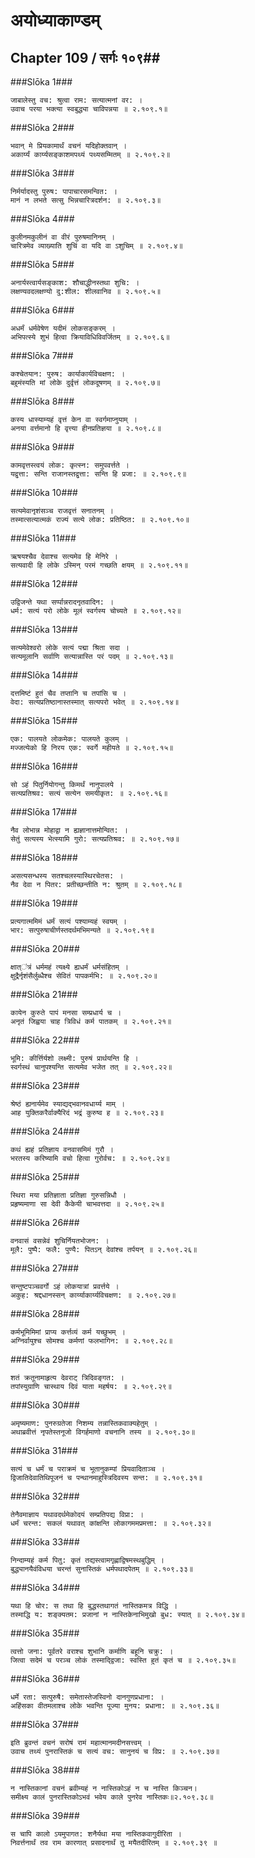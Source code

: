 अयोध्याकाण्डम्
===============================


## Chapter 109  / सर्गः १०९##


###Slōka 1###


    जाबालेस्तु वच: श्रुत्वा राम: सत्यात्मनां वर: ।
    उवाच परया भक्त्या स्वबुद्ध्या चाविपन्नया ॥ २.१०९.१॥


###Slōka 2###


    भवान् मे प्रियकामार्थं वचनं यदिहोक्तवान् ।
    अकार्य्यं कार्य्यसङ्काशमपथ्यं पथ्यसम्मितम् ॥ २.१०९.२॥


###Slōka 3###


    निर्मर्यादस्तु पुरुष: पापाचारसमन्वित: ।
    मानं न लभते सत्सु भिन्नचारित्रदर्शन: ॥ २.१०९.३॥


###Slōka 4###


    कुलीनमकुलीनं वा वीरं पुरुषमानिनम् ।
    चारित्रमेव व्याख्याति शुचिं वा यदि वा ऽशुचिम् ॥ २.१०९.४॥


###Slōka 5###


    अनार्यस्त्वार्यसङ्काश: शौचाद्धीनस्तथा शुचि: ।
    लक्षण्यवदलक्षण्यो दु:शील: शीलवानिव ॥ २.१०९.५॥


###Slōka 6###


    अधर्मं धर्मवेषेण यदीमं लोकसङ्करम् ।
    अभिपत्स्ये शुभं हित्वा क्रियाविधिविवर्जितम् ॥ २.१०९.६॥


###Slōka 7###


    कश्चेतयान: पुरुष: कार्याकार्यविचक्षण: ।
    बहुमंस्यति मां लोके दुर्वृत्तं लोकदूषणम् ॥ २.१०९.७॥


###Slōka 8###


    कस्य धास्याम्यहं वृत्तं केन वा स्वर्गमाप्नुयाम् ।
    अनया वर्त्तमानो हि वृत्त्या हीनप्रतिज्ञया ॥ २.१०९.८॥


###Slōka 9###


    कामवृत्तस्त्वयं लोक: कृत्स्न: समुपवर्त्तते ।
    यद्वृत्ता: सन्ति राजानस्तद्वृत्ता: सन्ति हि प्रजा: ॥ २.१०९.९॥


###Slōka 10###


    सत्यमेवानृशंसञ्च राजवृत्तं सनातनम् ।
    तस्मात्सत्यात्मकं राज्यं सत्ये लोक: प्रतिष्ठित: ॥ २.१०९.१०॥


###Slōka 11###


    ऋषयश्चैव देवाश्च सत्यमेव हि मेनिरे ।
    सत्यवादी हि लोके ऽस्मिन् परमं गच्छति क्षयम् ॥ २.१०९.११॥


###Slōka 12###


    उद्विजन्ते यथा सर्प्पान्नरादनृतवादिन: ।
    धर्म: सत्यं परो लोके मूलं स्वर्गस्य चोच्यते ॥ २.१०९.१२॥


###Slōka 13###


    सत्यमेवेश्वरो लोके सत्यं पद्मा श्रिता सदा ।
    सत्यमूलानि सर्वाणि सत्यान्नास्ति परं पदम् ॥ २.१०९.१३॥


###Slōka 14###


    दत्तमिष्टं हुतं चैव तप्तानि च तपांसि च ।
    वेदा: सत्यप्रतिष्ठानास्तस्मात् सत्यपरो भवेत् ॥ २.१०९.१४॥


###Slōka 15###


    एक: पालयते लोकमेक: पालयते कुलम् ।
    मज्जत्येको हि निरय एक: स्वर्गे महीयते ॥ २.१०९.१५॥


###Slōka 16###


    सो ऽहं पितुर्नियोगन्तु किमर्थं नानुपालये ।
    सत्यप्रतिश्रव: सत्यं सत्येन समयीकृत: ॥ २.१०९.१६॥


###Slōka 17###


    नैव लोभान्न मोहाद्वा न ह्यज्ञानात्तमोन्वित: ।
    सेतुं सत्यस्य भेत्स्यामि गुरो: सत्यप्रतिश्रव: ॥ २.१०९.१७॥


###Slōka 18###


    असत्यसन्धस्य सतश्चलस्यास्थिरचेतस: ।
    नैव देवा न पितर: प्रतीच्छन्तीति न: श्रुतम् ॥ २.१०९.१८॥


###Slōka 19###


    प्रत्यगात्ममिमं धर्मं सत्यं पश्याम्यहं स्वयम् ।
    भार: सत्पुरुषाचीर्णस्तदर्थमभिमन्यते ॥ २.१०९.१९॥


###Slōka 20###


    क्षात्ऺत्रं धर्ममहं त्यक्ष्ये ह्यधर्मं धर्मसंहितम् ।
    क्षुद्रैर्नृशंसैर्लुब्धैश्च सेवितं पापकर्मभि: ॥ २.१०९.२०॥


###Slōka 21###


    कायेन कुरुते पापं मनसा सम्प्रधार्य च ।
    अनृतं जिह्वया चाह त्रिविधं कर्म पातकम् ॥ २.१०९.२१॥


###Slōka 22###


    भूमि: कीर्त्तिर्यशो लक्ष्मी: पुरुषं प्रार्थयन्ति हि ।
    स्वर्गस्थं चानुपश्यन्ति सत्यमेव भजेत तत् ॥ २.१०९.२२॥


###Slōka 23###


    श्रेष्ठं ह्यनार्यमेव स्याद्यद्भवानवधार्य्य माम् ।
    आह युक्तिकरैर्वाक्यैरिदं भद्रं कुरुष्व ह ॥ २.१०९.२३॥


###Slōka 24###


    कथं ह्यहं प्रतिज्ञाय वनवासमिमं गुरौ ।
    भरतस्य करिष्यामि वचो हित्वा गुरोर्वच: ॥ २.१०९.२४॥


###Slōka 25###


    स्थिरा मया प्रतिज्ञाता प्रतिज्ञा गुरुसन्निधौ ।
    प्रहृष्यमाणा सा देवी कैकेयी चाभवत्तदा ॥ २.१०९.२५॥


###Slōka 26###


    वनवासं वसन्नेवं शुचिर्नियतभोजन: ।
    मूलै: पुष्पै: फलै: पुण्यै: पितऽन् देवांश्च तर्पयन् ॥ २.१०९.२६॥


###Slōka 27###


    सन्तुष्टपञ्चवर्गो ऽहं लोकयात्रां प्रवर्त्तये ।
    अकुह: श्रद्दधानस्सन् कार्य्याकार्य्यविचक्षण: ॥ २.१०९.२७॥


###Slōka 28###


    कर्मभूमिमिमां प्राप्य कर्त्तव्यं कर्म यच्छुभम् ।
    अग्निर्वायुश्च सोमश्च कर्मणां फलभागिन: ॥ २.१०९.२८॥


###Slōka 29###


    शतं क्रतूनामाहृत्य देवराट् त्रिदिवङ्गत: ।
    तपांस्युग्राणि चास्थाय दिवं याता महर्षय: ॥ २.१०९.२९॥


###Slōka 30###


    अमृष्यमाण: पुनरुग्रतेजा निशम्य तन्नास्तिकवाक्यहेतुम् ।
    अथाब्रवीत्तं नृपतेस्तनूजो विगर्हमाणो वचनानि तस्य ॥ २.१०९.३०॥


###Slōka 31###


    सत्यं च धर्मं च पराक्रमं च भूतानुकम्पां प्रियवादिताञ्च ।
    द्विजातिदेवातिथिपूजनं च पन्थानमाहुस्त्रिदिवस्य सन्त: ॥ २.१०९.३१॥


###Slōka 32###


    तेनैवमाज्ञाय यथावदर्थमेकोदयं सम्प्रतिपद्य विप्रा: ।
    धर्मं चरन्त: सकलं यथावत् कांक्षन्ति लोकागममप्रमत्ता: ॥ २.१०९.३२॥


###Slōka 33###


    निन्दाम्यहं कर्म पितु: कृतं तद्यस्त्वामगृह्णाद्विषमस्थबुद्धिम् ।
    बुद्ध्यानयैवंविधया चरन्तं सुनास्तिकं धर्मपथादपेतम् ॥ २.१०९.३३॥


###Slōka 34###


    यथा हि चोर: स तथा हि बुद्धस्तथागतं नास्तिकमत्र विद्धि ।
    तस्माद्धि य: शङ्क्यतम: प्रजानां न नास्तिकेनाभिमुखो बुध: स्यात् ॥ २.१०९.३४॥


###Slōka 35###


    त्वत्तो जना: पूर्वतरे वराश्च शुभानि कर्माणि बहूनि चक्रु: ।
    जित्वा सदेमं च परञ्च लोकं तस्माद्द्विजा: स्वस्ति हुतं कृतं च ॥ २.१०९.३५॥


###Slōka 36###


    धर्मे रता: सत्पुरुषै: समेतास्तेजस्विनो दानगुणप्रधाना: ।
    अहिंसका वीतमलाश्च लोके भवन्ति पूज्या मुनय: प्रधाना: ॥ २.१०९.३६॥


###Slōka 37###


    इति ब्रुवन्तं वचनं सरोषं रामं महात्मानमदीनसत्त्वम् ।
    उवाच तथ्यं पुनरास्तिकं च सत्यं वच: सानुनयं च विप्र: ॥ २.१०९.३७॥


###Slōka 38###


    न नास्तिकानां वचनं ब्रवीम्यहं न नास्तिकोऽहं न च नास्ति किञ्चन।
    समीक्ष्य कालं पुनरास्तिकोऽभवं भवेय काले पुनरेव नास्तिकः॥२.१०९.३८॥


###Slōka 39###


    स चापि कालो ऽयमुपागत: शनैर्यथा मया नास्तिकवागुदीरिता ।
    निवर्त्तनार्थं तव राम कारणात् प्रसादनार्थं तु मयैतदीरितम् ॥ २.१०९.३९ ॥


